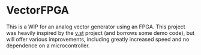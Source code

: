 # VectorFPGA
This is a WIP for an analog vector generator using an FPGA.
This project was heavily inspired by the [v.st](https://github.com/osresearch/vst) project (and borrows some demo code), but will offer various improvements, including greatly increased speed and no dependence on a microcontroller. 
